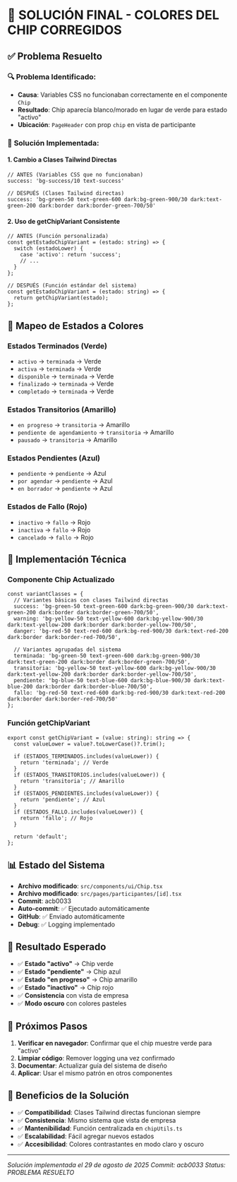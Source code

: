 # 🎨 SOLUCIÓN FINAL - COLORES DEL CHIP CORREGIDOS

## ✅ Problema Resuelto

### 🔍 **Problema Identificado:**
- **Causa**: Variables CSS no funcionaban correctamente en el componente `Chip`
- **Resultado**: Chip aparecía blanco/morado en lugar de verde para estado "activo"
- **Ubicación**: `PageHeader` con prop `chip` en vista de participante

### 🎯 **Solución Implementada:**

#### 1. **Cambio a Clases Tailwind Directas**
```tsx
// ANTES (Variables CSS que no funcionaban)
success: 'bg-success/10 text-success'

// DESPUÉS (Clases Tailwind directas)
success: 'bg-green-50 text-green-600 dark:bg-green-900/30 dark:text-green-200 dark:border dark:border-green-700/50'
```

#### 2. **Uso de getChipVariant Consistente**
```tsx
// ANTES (Función personalizada)
const getEstadoChipVariant = (estado: string) => {
  switch (estadoLower) {
    case 'activo': return 'success';
    // ...
  }
};

// DESPUÉS (Función estándar del sistema)
const getEstadoChipVariant = (estado: string) => {
  return getChipVariant(estado);
};
```

## 🎨 Mapeo de Estados a Colores

### **Estados Terminados (Verde)**
- `activo` → `terminada` → Verde
- `activa` → `terminada` → Verde
- `disponible` → `terminada` → Verde
- `finalizado` → `terminada` → Verde
- `completado` → `terminada` → Verde

### **Estados Transitorios (Amarillo)**
- `en progreso` → `transitoria` → Amarillo
- `pendiente de agendamiento` → `transitoria` → Amarillo
- `pausado` → `transitoria` → Amarillo

### **Estados Pendientes (Azul)**
- `pendiente` → `pendiente` → Azul
- `por agendar` → `pendiente` → Azul
- `en borrador` → `pendiente` → Azul

### **Estados de Fallo (Rojo)**
- `inactivo` → `fallo` → Rojo
- `inactiva` → `fallo` → Rojo
- `cancelado` → `fallo` → Rojo

## 🔧 Implementación Técnica

### **Componente Chip Actualizado**
```tsx
const variantClasses = {
  // Variantes básicas con clases Tailwind directas
  success: 'bg-green-50 text-green-600 dark:bg-green-900/30 dark:text-green-200 dark:border dark:border-green-700/50',
  warning: 'bg-yellow-50 text-yellow-600 dark:bg-yellow-900/30 dark:text-yellow-200 dark:border dark:border-yellow-700/50',
  danger: 'bg-red-50 text-red-600 dark:bg-red-900/30 dark:text-red-200 dark:border dark:border-red-700/50',
  
  // Variantes agrupadas del sistema
  terminada: 'bg-green-50 text-green-600 dark:bg-green-900/30 dark:text-green-200 dark:border dark:border-green-700/50',
  transitoria: 'bg-yellow-50 text-yellow-600 dark:bg-yellow-900/30 dark:text-yellow-200 dark:border dark:border-yellow-700/50',
  pendiente: 'bg-blue-50 text-blue-600 dark:bg-blue-900/30 dark:text-blue-200 dark:border dark:border-blue-700/50',
  fallo: 'bg-red-50 text-red-600 dark:bg-red-900/30 dark:text-red-200 dark:border dark:border-red-700/50'
};
```

### **Función getChipVariant**
```tsx
export const getChipVariant = (value: string): string => {
  const valueLower = value?.toLowerCase()?.trim();
  
  if (ESTADOS_TERMINADOS.includes(valueLower)) {
    return 'terminada'; // Verde
  }
  if (ESTADOS_TRANSITORIOS.includes(valueLower)) {
    return 'transitoria'; // Amarillo
  }
  if (ESTADOS_PENDIENTES.includes(valueLower)) {
    return 'pendiente'; // Azul
  }
  if (ESTADOS_FALLO.includes(valueLower)) {
    return 'fallo'; // Rojo
  }
  
  return 'default';
};
```

## 📊 Estado del Sistema
- **Archivo modificado**: `src/components/ui/Chip.tsx`
- **Archivo modificado**: `src/pages/participantes/[id].tsx`
- **Commit**: acb0033
- **Auto-commit**: ✅ Ejecutado automáticamente
- **GitHub**: ✅ Enviado automáticamente
- **Debug**: ✅ Logging implementado

## 🎯 Resultado Esperado
- ✅ **Estado "activo"** → Chip verde
- ✅ **Estado "pendiente"** → Chip azul
- ✅ **Estado "en progreso"** → Chip amarillo
- ✅ **Estado "inactivo"** → Chip rojo
- ✅ **Consistencia** con vista de empresa
- ✅ **Modo oscuro** con colores pasteles

## 🔄 Próximos Pasos
1. **Verificar en navegador**: Confirmar que el chip muestre verde para "activo"
2. **Limpiar código**: Remover logging una vez confirmado
3. **Documentar**: Actualizar guía del sistema de diseño
4. **Aplicar**: Usar el mismo patrón en otros componentes

## 🎨 Beneficios de la Solución
- ✅ **Compatibilidad**: Clases Tailwind directas funcionan siempre
- ✅ **Consistencia**: Mismo sistema que vista de empresa
- ✅ **Mantenibilidad**: Función centralizada en `chipUtils.ts`
- ✅ **Escalabilidad**: Fácil agregar nuevos estados
- ✅ **Accesibilidad**: Colores contrastantes en modo claro y oscuro

---
*Solución implementada el 29 de agosto de 2025*
*Commit: acb0033*
*Status: PROBLEMA RESUELTO*
